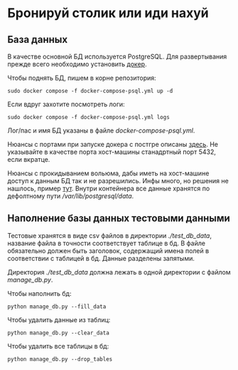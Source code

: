 # Бронируй столик или иди нахуй

## База данных

В качестве основной БД используется PostgreSQL. Для развертывания прежде всего необходимо установить [докер](https://docs.docker.com/get-docker/).

Чтобы поднять БД, пишем в корне репозитория:
```
sudo docker compose -f docker-compose-psql.yml up -d
```
Если вдруг захотите посмотреть логи:
```
sudo docker compose -f docker-compose-psql.yml logs
```

Лог/пас и имя БД указаны в файле *docker-compose-psql.yml*.

Нюансы с портами при запуске докера с постгре описаны [здесь](https://github.com/sameersbn/docker-postgresql/issues/112#issuecomment-579712540). Не указывайте в качестве порта хост-машины станадртный порт 5432, если вкратце.

Нюансы с прокидыванием вольюма, дабы иметь на хост-машине доступ к данным БД так и не разрешились. Инфы много, но решения не нашлось, пример [тут](https://github.com/docker-library/postgres/issues/28). Внутри контейнера все данные хранятся по дефолтному пути */var/lib/postgresql/data*. 

## Наполнение базы данных тестовыми данными

Тестовые хранятся в виде csv файлов в директории *./test_db_data*, название файла в точности соответствует таблице в бд. В файле обязательно должен быть заголовок, содержащий имена полей в соответствии с таблицей в бд. Данные разделены запятыми.

Директория *./test_db_data* должна лежать в одной директории с файлом *manage_db.py*.

Чтобы наполнить бд:

```python manage_db.py --fill_data```

Чтобы удалить данные из таблиц:

```python manage_db.py --clear_data```

Чтобы удалить все таблицы в бд:

```python manage_db.py --drop_tables```


